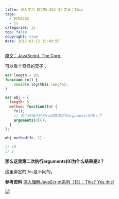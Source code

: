 ```yaml
---
title: 深入学习【ECMA-262-3】之三：This
tags:
  - ECMA262
  - js
categories: js
top: false
copyright: true
date: 2017-03-12 15:49:55
---
```

[原文：JavaScript. The Core.](http://dmitrysoshnikov.com/ecmascript/javascript-the-core/)
<!--more-->

可以看个奇怪的栗子：
```js
var length = 10;
function fn() {
	console.log(this.length);
}

var obj = {
  length: 5,
  method: function(fn) {
    fn();
	// 这个时候已经将fn函数绑定到arguments对象上了
    arguments[0]();
  }
};

obj.method(fn, 1);

// 10
// 2
```
**那么这里第二次执行arguments[0]为什么结果是2？**

这里绑定的this是不同的。



**参考资料**
[深入理解JavaScript系列（13）：This? Yes,this!](http://www.cnblogs.com/TomXu/archive/2012/01/17/2310479.html)

![](http://oankigr4l.bkt.clouddn.com/wexin.png)